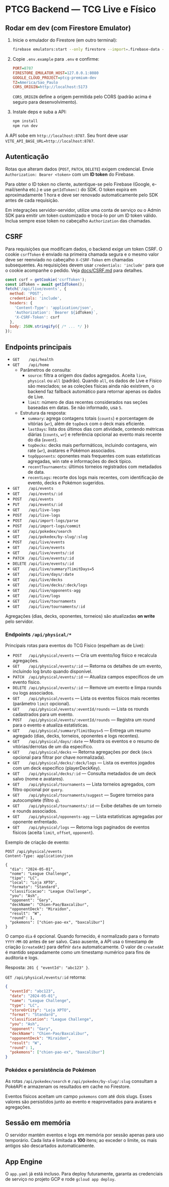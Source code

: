 # PTCG Backend — TCG Live e Físico

## Rodar em dev (com Firestore Emulator)

1. Inicie o emulador do Firestore (em outro terminal):
   ```bash
   firebase emulators:start --only firestore --import=.firebase-data --export-on-exit
   ```

2. Copie `.env.example` para `.env` e confirme:
   ```ini
   PORT=8787
   FIRESTORE_EMULATOR_HOST=127.0.0.1:8080
   GOOGLE_CLOUD_PROJECT=ptcg-premium-dev
   TZ=America/Sao_Paulo
   CORS_ORIGIN=http://localhost:5173
   ```

   `CORS_ORIGIN` define a origem permitida pelo CORS (padrão acima é seguro para desenvolvimento).

3. Instale deps e suba a API:
   ```bash
   npm install
   npm run dev
   ```

A API sobe em `http://localhost:8787`. Seu front deve usar `VITE_API_BASE_URL=http://localhost:8787`.

## Autenticação

Rotas que alteram dados (`POST`, `PATCH`, `DELETE`) exigem credencial.
Envie `Authorization: Bearer <token>` com um **ID token** do Firebase.

Para obter o ID token no cliente, autentique-se pelo Firebase (Google, e-mail/senha etc.)
e use `getIdToken()` do SDK. O token expira em aproximadamente 1 hora e deve ser
renovado automaticamente pelo SDK antes de cada requisição.

Em integrações servidor-servidor, utilize uma conta de serviço ou o Admin SDK para
emitir um token customizado e trocá-lo por um ID token válido. Inclua sempre esse
token no cabeçalho `Authorization` das chamadas.

## CSRF

Para requisições que modificam dados, o backend exige um token CSRF. O cookie
`csrfToken` é enviado na primeira chamada segura e o mesmo valor deve ser
reenviado no cabeçalho `X-CSRF-Token` em chamadas subsequentes. As requisições
devem usar `credentials: 'include'` para que o cookie acompanhe o pedido. Veja
[docs/CSRF.md](../docs/CSRF.md) para detalhes.

```js
const csrf = getCookie('csrfToken');
const idToken = await getIdToken();
fetch('/api/live/events', {
  method: 'POST',
  credentials: 'include',
  headers: {
    'Content-Type': 'application/json',
    'Authorization': `Bearer ${idToken}`,
    'X-CSRF-Token': csrf
  },
  body: JSON.stringify({ /* ... */ })
});
```

## Endpoints principais

- `GET    /api/health`
- `GET    /api/home`
  - Parâmetros de consulta:
    - `source`: filtra a origem dos dados agregados. Aceita `live`, `physical` ou `all` (padrão). Quando `all`, os dados de Live
      e Físico são mesclados; se as coleções físicas ainda não existirem, o backend faz fallback automático para retornar apenas
      os dados de Live.
    - `limit`: número de dias recentes considerados nas seções baseadas em datas. Se não informado, usa `5`.
  - Estrutura da resposta:
    - `summary`: agrega contagens totais (`counts`) e porcentagem de vitórias (`wr`), além de `topDeck` com o deck mais
      eficiente.
    - `lastDays`: lista dos últimos dias com atividade, contendo métricas diárias (`counts`, `wr`) e referência opcional ao
      evento mais recente do dia (`event`).
    - `topDecks`: decks mais performáticos, incluindo contagens, win rate (`wr`), avatares e Pokémon associados.
    - `topOpponents`: oponentes mais frequentes com suas estatísticas agregadas, win rate e informações do deck típico.
    - `recentTournaments`: últimos torneios registrados com metadados de data.
    - `recentLogs`: recorte dos logs mais recentes, com identificação de evento, decks e Pokémon sugeridos.
- `GET    /api/events`
- `GET    /api/events/:id`
- `POST   /api/events`
- `PUT    /api/events/:id`
- `GET    /api/live-logs`
- `POST   /api/live-logs`
- `POST   /api/import-logs/parse`
- `POST   /api/import-logs/commit`
- `GET    /api/pokedex/search`
- `GET    /api/pokedex/by-slug/:slug`
- `POST   /api/live/events`
- `GET    /api/live/events`
- `GET    /api/live/events/:id`
- `PATCH  /api/live/events/:id`
- `DELETE /api/live/events/:id`
- `GET    /api/live/summary?limitDays=5`
- `GET    /api/live/days/:date`
- `GET    /api/live/decks`
- `GET    /api/live/decks/:deck/logs`
- `GET    /api/live/opponents-agg`
- `GET    /api/live/logs`
- `GET    /api/live/tournaments`
- `GET    /api/live/tournaments/:id`

Agregações (dias, decks, oponentes, torneios) são atualizadas **on write** pelo servidor.

### Endpoints `/api/physical/*`

Principais rotas para eventos do TCG Físico (espelham as de Live):

- `POST   /api/physical/events` — Cria um evento/log físico e recalcula agregações.
- `GET    /api/physical/events/:id` — Retorna os detalhes de um evento, incluindo log bruto quando disponível.
- `PATCH  /api/physical/events/:id` — Atualiza campos específicos de um evento físico.
- `DELETE /api/physical/events/:id` — Remove um evento e limpa rounds ou logs associados.
- `GET    /api/physical/events` — Lista os eventos físicos mais recentes (parâmetro `limit` opcional).
- `GET    /api/physical/events/:eventId/rounds` — Lista os rounds cadastrados para um evento.
- `POST   /api/physical/events/:eventId/rounds` — Registra um round para o evento e atualiza estatísticas.
- `GET    /api/physical/summary?limitDays=5` — Entrega um resumo agregado (dias, decks, torneios, oponentes e logs recentes).
- `GET    /api/physical/days/:date` — Mostra os eventos e o resumo de vitórias/derrotas de um dia específico.
- `GET    /api/physical/decks` — Retorna agregações por deck (`deck` opcional para filtrar por chave normalizada).
- `GET    /api/physical/decks/:deck/logs` — Lista os eventos jogados com um deck específico (playerDeckKey).
- `GET    /api/physical/decks/:id` — Consulta metadados de um deck salvo (nome e avatares).
- `GET    /api/physical/tournaments` — Lista torneios agregados, com filtro opcional por `query`.
- `GET    /api/physical/tournaments/suggest` — Sugere torneios para autocomplete (filtro `q`).
- `GET    /api/physical/tournaments/:id` — Exibe detalhes de um torneio e rounds associados.
- `GET    /api/physical/opponents-agg` — Lista estatísticas agregadas por oponente enfrentado.
- `GET    /api/physical/logs` — Retorna logs paginados de eventos físicos (aceita `limit`, `offset`, `opponent`).

Exemplo de criação de evento:

```http
POST /api/physical/events
Content-Type: application/json

{
  "dia": "2024-05-01",
  "nome": "League Challenge",
  "tipo": "LC",
  "local": "Loja XPTO",
  "formato": "Standard",
  "classificacao": "League Challenge",
  "you": "Ash",
  "opponent": "Gary",
  "deckName": "Chien-Pao/Baxcalibur",
  "opponentDeck": "Miraidon",
  "result": "W",
  "round": 1,
  "pokemons": ["chien-pao-ex", "baxcalibur"]
}
```

O campo `dia` é opcional. Quando fornecido, é normalizado para o formato `YYYY-MM-DD` antes de ser salvo. Caso ausente, a API usa o timestamp de criação (`createdAt`) para definir `date` automaticamente. O valor de `createdAt` é mantido separadamente como um timestamp numérico para fins de auditoria e logs.

Resposta: `201 { "eventId": "abc123" }`.

`GET /api/physical/events/:id` retorna:

```json
{
  "eventId": "abc123",
  "date": "2024-05-01",
  "name": "League Challenge",
  "type": "LC",
  "storeOrCity": "Loja XPTO",
  "format": "Standard",
  "classification": "League Challenge",
  "you": "Ash",
  "opponent": "Gary",
  "deckName": "Chien-Pao/Baxcalibur",
  "opponentDeck": "Miraidon",
  "result": "W",
  "round": 1,
  "pokemons": ["chien-pao-ex", "baxcalibur"]
}
```

### Pokédex e persistência de Pokémon

As rotas `/api/pokedex/search` e `/api/pokedex/by-slug/:slug` consultam a PokéAPI e
armazenam os resultados em cache no Firestore.

Eventos físicos aceitam um campo `pokemons` com até dois slugs. Esses valores são
persistidos junto ao evento e reaproveitados para avatares e agregações.

## Sessão em memória

O servidor mantém eventos e logs em memória por sessão apenas para uso temporário.
Cada lista é limitada a **100** itens; ao exceder o limite, os mais antigos são
descartados automaticamente.

## App Engine

O `app.yaml` já está incluso. Para deploy futuramente, garanta as credenciais de serviço no projeto GCP e rode `gcloud app deploy`.
